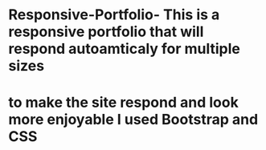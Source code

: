# Responsive-Portfolio- This is a responsive portfolio that will respond autoamticaly for multiple sizes 

# to make the site respond and look more enjoyable I used Bootstrap and CSS

